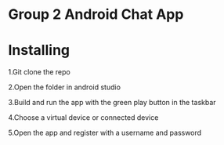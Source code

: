 # Group 2 Android Chat App

# Installing
1.Git clone the repo

2.Open the folder in android studio

3.Build and run the app with the green play button in the taskbar

4.Choose a virtual device or connected device

5.Open the app and register with a username and password 


